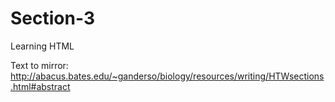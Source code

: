 # Section-3
Learning HTML

Text to mirror:
http://abacus.bates.edu/~ganderso/biology/resources/writing/HTWsections.html#abstract
